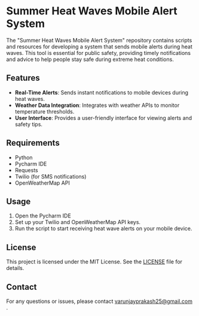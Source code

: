 # Summer Heat Waves Mobile Alert System

The "Summer Heat Waves Mobile Alert System" repository contains scripts and resources for developing a system that sends mobile alerts during heat waves. This tool is essential for public safety, providing timely notifications and advice to help people stay safe during extreme heat conditions.

## Features

- **Real-Time Alerts**: Sends instant notifications to mobile devices during heat waves.
- **Weather Data Integration**: Integrates with weather APIs to monitor temperature thresholds.
- **User Interface**: Provides a user-friendly interface for viewing alerts and safety tips.

## Requirements

- Python
- Pycharm IDE
- Requests
- Twilio (for SMS notifications)
- OpenWeatherMap API

 
## Usage
1. Open the Pycharm IDE
2. Set up your Twilio and OpenWeatherMap API keys.
3. Run the script to start receiving heat wave alerts on your mobile device.


## License

This project is licensed under the MIT License. See the [LICENSE](LICENSE) file for details.

## Contact

For any questions or issues, please contact varunjayprakash25@gmail.com .
